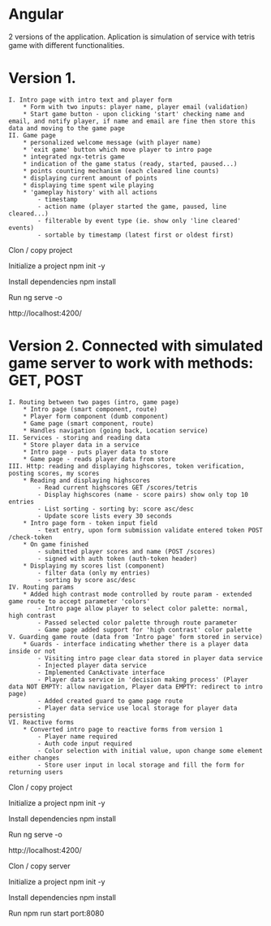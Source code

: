 # Angular
2 versions of the application.
Aplication is simulation of service with tetris game with different functionalities.
# Version 1. 
	I. Intro page with intro text and player form
		* Form with two inputs: player name, player email (validation)
  		* Start game button - upon clicking 'start' checking name and email, and notify player, if name and email are fine then store this data and moving to the game page
	II. Game page
		* personalized welcome message (with player name)
		* 'exit game' button which move player to intro page
		* integrated ngx-tetris game
		* indication of the game status (ready, started, paused...)
		* points counting mechanism (each cleared line counts)
		* displaying current amount of points
		* displaying time spent wile playing
		* 'gameplay history' with all actions
			- timestamp
			- action name (player started the game, paused, line cleared...)
			- filterable by event type (ie. show only 'line cleared' events)
			- sortable by timestamp (latest first or oldest first)

Clon / copy project

Initialize a project npm init -y

Install dependencies npm install 

Run ng serve -o

http://localhost:4200/

# Version 2. Connected with simulated game server to work with methods: GET, POST
	I. Routing between two pages (intro, game page)
		* Intro page (smart component, route)
		* Player form component (dumb component)
		* Game page (smart component, route)
		* Handles navigation (going back, Location service)
	II. Services - storing and reading data
		* Store player data in a service
		* Intro page - puts player data to store
		* Game page - reads player data from store
	III. Http: reading and displaying highscores, token verification, posting scores, my scores
		* Reading and displaying highscores
			- Read current highscores GET /scores/tetris
			- Display highscores (name - score pairs) show only top 10 entries
			- List sorting - sorting by: score asc/desc
			- Update score lists every 30 seconds
		* Intro page form - token input field
			- text entry, upon form submission validate entered token POST /check-token
		* On game finished
			- submitted player scores and name (POST /scores)
			- signed with auth token (auth-token header)
		* Displaying my scores list (component)
			- filter data (only my entries)
			- sorting by score asc/desc
	IV. Routing params
		* Added high contrast mode controlled by route param - extended game route to accept parameter 'colors'
			- Intro page allow player to select color palette: normal, high contrast
			- Passed selected color palette through route parameter
			- Game page added support for 'high contrast' color palette
	V. Guarding game route (data from 'Intro page' form stored in service)
		* Guards - interface indicating whether there is a player data inside or not
			- Visiting intro page clear data stored in player data service
			- Injected player data service
			- Implemented CanActivate interface
			- Player data service in 'decision making process' (Player data NOT EMPTY: allow navigation, Player data EMPTY: redirect to intro page)
			- Added created guard to game page route
			- Player data service use local storage for player data persisting
	VI. Reactive forms
		* Converted intro page to reactive forms from version 1
			- Player name required
			- Auth code input required
			- Color selection with initial value, upon change some element either changes
			- Store user input in local storage and fill the form for returning users

Clon / copy project

Initialize a project npm init -y

Install dependencies npm install

Run ng serve -o

http://localhost:4200/



Clon / copy server

Initialize a project npm init -y

Install dependencies npm install

Run npm run start port:8080

